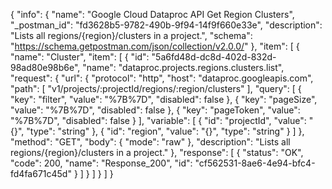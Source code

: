 {
  "info": {
    "name": "Google Cloud Dataproc API Get Region Clusters",
    "_postman_id": "fd3628b5-9782-490b-9f94-14f9f660e33e",
    "description": "Lists all regions/{region}/clusters in a project.",
    "schema": "https://schema.getpostman.com/json/collection/v2.0.0/"
  },
  "item": [
    {
      "name": "Cluster",
      "item": [
        {
          "id": "5a6fd48d-dc8d-402d-832d-98ad80e98b6e",
          "name": "dataproc.projects.regions.clusters.list",
          "request": {
            "url": {
              "protocol": "http",
              "host": "dataproc.googleapis.com",
              "path": [
                "v1/projects/:projectId/regions/:region/clusters"
              ],
              "query": [
                {
                  "key": "filter",
                  "value": "%7B%7D",
                  "disabled": false
                },
                {
                  "key": "pageSize",
                  "value": "%7B%7D",
                  "disabled": false
                },
                {
                  "key": "pageToken",
                  "value": "%7B%7D",
                  "disabled": false
                }
              ],
              "variable": [
                {
                  "id": "projectId",
                  "value": "{}",
                  "type": "string"
                },
                {
                  "id": "region",
                  "value": "{}",
                  "type": "string"
                }
              ]
            },
            "method": "GET",
            "body": {
              "mode": "raw"
            },
            "description": "Lists all regions/{region}/clusters in a project."
          },
          "response": [
            {
              "status": "OK",
              "code": 200,
              "name": "Response_200",
              "id": "cf562531-8ae6-4e94-bfc4-fd4fa671c45d"
            }
          ]
        }
      ]
    }
  ]
}